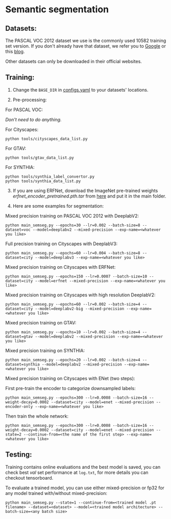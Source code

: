 # Semantic segmentation

## Datasets: 

The PASCAL VOC 2012 dataset we use is the commonly used 10582 training set version. If you don't already have that dataset, we refer you to [Google](https://www.google.com) or this [blog](https://www.sun11.me/blog/2018/how-to-use-10582-trainaug-images-on-DeeplabV3-code/).

Other datasets can only be downloaded in their official websites.

## Training:

1. Change the `BASE_DIR` in [configs.yaml](configs.yaml) to your datasets' locations.

2. Pre-processing:

For PASCAL VOC:

*Don't need to do anything.*

For Cityscapes:

```
python tools/cityscapes_data_list.py
```

For GTAV:

```
python tools/gtav_data_list.py
```

For SYNTHIA:

```
python tools/synthia_label_convertor.py
python tools/synthia_data_list.py
```

3. If you are using ERFNet, download the ImageNet pre-trained weights *erfnet_encoder_pretrained.pth.tar* from [here](https://github.com/Eromera/erfnet_pytorch/tree/master/trained_models) and put it in the main folder.

4. Here are some examples for segmentation:

Mixed precision training on PASCAL VOC 2012 with DeeplabV2:

```
python main_semseg.py --epochs=30 --lr=0.002 --batch-size=8 --dataset=voc --model=deeplabv2 --mixed-precision --exp-name=<whatever you like>
```

Full precision training on Cityscapes with DeeplabV3:

```
python main_semseg.py --epochs=60 --lr=0.004 --batch-size=8 --dataset=city --model=deeplabv3 --exp-name=<whatever you like>
```

Mixed precision training on Cityscapes with ERFNet:

```
python main_semseg.py --epochs=150 --lr=0.0007 --batch-size=10 --dataset=city --model=erfnet --mixed-precision --exp-name=<whatever you like>
```

Mixed precision training on Cityscapes with high resolution DeeplabV2:

```
python main_semseg.py --epochs=60 --lr=0.002 --batch-size=4 --dataset=city --model=deeplabv2-big --mixed-precision --exp-name=<whatever you like>
```

Mixed precision training on GTAV:

```
python main_semseg.py --epochs=10 --lr=0.002 --batch-size=4 --dataset=gtav --model=deeplabv2 --mixed-precision --exp-name=<whatever you like>
```

Mixed precision training on SYNTHIA:

```
python main_semseg.py --epochs=20 --lr=0.002 --batch-size=4 --dataset=synthia --model=deeplabv2 --mixed-precision --exp-name=<whatever you like>
```

Mixed precision training on Cityscapes with ENet (two steps):

First pre-train the encoder to categorize downsampled labels:

```
python main_semseg.py --epochs=300 --lr=0.0008 --batch-size=16 --weight-decay=0.0002 --dataset=city --model=enet --mixed-precision --encoder-only --exp-name=<whatever you like>
```

Then train the whole network:

```
python main_semseg.py --epochs=300 --lr=0.0008 --batch-size=16 --weight-decay=0.0002 --dataset=city --model=enet --mixed-precision --state=2 --continue-from=<the name of the first step> --exp-name=<whatever you like>
```

## Testing:

Training contains online evaluations and the best model is saved, you can check best *val* set performance at `log.txt`, for more details you can checkout tensorboard.

To evaluate a trained model, you can use either mixed-precision or fp32 for any model trained with/without mixed-precision:

```
python main_semseg.py --state=1 --continue-from=<trained model .pt filename> --dataset=<dataset> --model=<trained model architecture> --batch-size=<any batch size>
```
